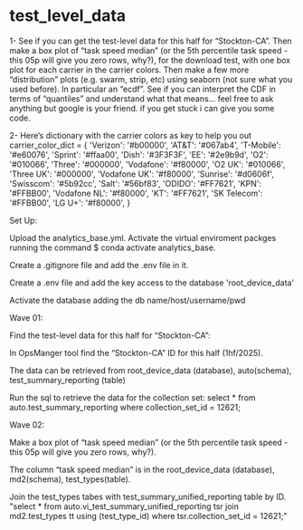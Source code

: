 # test_level_data

1- See if you can get the test-level data for this half for “Stockton-CA”. Then make a box plot of “task speed median” (or the 5th percentile task speed - this 05p will give you zero rows, why?), for the download test, with one box plot for each carrier in the carrier colors. Then make a few more “distribution” plots (e.g. swarm, strip, etc) using seaborn (not sure what you used before). In particular an “ecdf”. See if you can interpret the CDF in terms of “quantiles” and understand what that means… feel free to ask anything but google is your friend. if you get stuck i can give you some code.

2- Here’s dictionary with the carrier colors as key to help you out
carrier_color_dict = {
                        'Verizon': '#b00000',
                        'AT&T': '#067ab4',
                        'T-Mobile': '#e60076',
                        'Sprint': '#ffaa00',
                        'Dish': '#3F3F3F',
                        'EE': '#2e9b9d',
                        'O2': '#010066',
                        'Three': '#000000',
                        'Vodafone': '#f80000',
                        'O2 UK': '#010066',
                        'Three UK': '#000000',
                        'Vodafone UK': '#f80000',
                        'Sunrise': '#d0606f',
                        'Swisscom': '#5b92cc',
                        'Salt': '#56bf83',
                        'ODIDO': '#FF7621',
                        'KPN': '#FFBB00',
                        'Vodafone NL': '#f80000',
                        'KT': '#FF7621',
                        'SK Telecom': '#FFBB00',
                        'LG U+': '#f80000',
                     }

Set Up:

Upload the analytics_base.yml.
Activate the virtual enviroment packges running the command $ conda activate analytics_base.

Create a .gitignore file and add the .env file in it.

Create a .env file and add the key access to the database 'root_device_data'

Activate the database adding the db name/host/username/pwd

Wave 01:

Find the test-level data for this half for “Stockton-CA”:

In OpsManger tool find the “Stockton-CA” ID for this half (1hf/2025). 

The data can be retrieved from root_device_data (database), auto(schema), test_summary_reporting (table)

Run the sql to retrieve the data for the collection set:
select * from auto.test_summary_reporting where collection_set_id = 12621; 


Wave 02:

Make a box plot of “task speed median” (or the 5th percentile task speed - this 05p will give you zero rows, why?).

The column “task speed median” is in the root_device_data (database), md2(schema), test_types(table).

Join the test_types tabes with test_summary_unified_reporting table by ID.
"select * from auto.vi_test_summary_unified_reporting tsr join md2.test_types tt using (test_type_id) where tsr.collection_set_id = 12621;"

